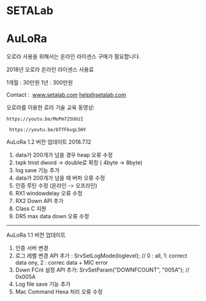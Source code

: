 # SETALab
# AuLoRa

오로라 사용을 위해서는 온라인 라이센스 구매가 필요합니다. 

  2018년 오로라 온라인 라이센스 사용료
	
  1개월 : 30만원  1년 : 300만원
	
  Contact :  www.setalab.com help@setalab.com
 
  오로라를 이용한 로라 기술 교육 동영상:
 
    https://youtu.be/MoPm72SUUzI
 
     https://youtu.be/bTfFbvgL5HY
  


AuLoRa 1.2 버전 업데이트 2018.7.12
1. data가 200개가 넘을 경우 heap 오류 수정  
2. txpk tmst dword -> double로 확장 ( 4byte -> 8byte)
3. log save 기능 추가 
4. data가 200개가 넘을 때 버퍼 오류 수정
5. 인증 루틴 수정 (온라인 -> 오프라인)
6. RX1 windowdelay 오류 수정
7. RX2 Down API 추가
8. Class C 지원
9. DR5 max data down 오류 수정 
-------------------------------------------
  
AuLoRa 1.1 버전 업데이트 
1. 인증 서버 변경
2. 로그 레벨 변경 API 추가 :
    SrvSetLogMode(loglevel); // 0 : all, 1: correct data ony, 2 : correc data + MIC error
3. Down FCnt 설정 API 추가:
   SrvSetParam("DOWNFCOUNT",		"005A"); // 0x005A
4. Log file save 기능 추가
5. Mac Command Hexa 처리 오류 수정
